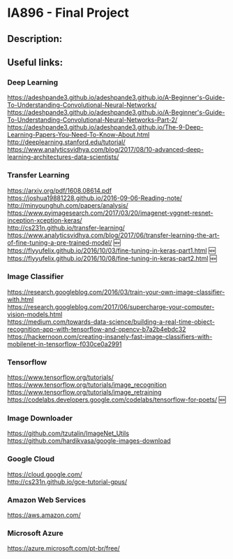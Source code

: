# IA896 - Final Project

## Description:

## Useful links:

### Deep Learning
https://adeshpande3.github.io/adeshpande3.github.io/A-Beginner's-Guide-To-Understanding-Convolutional-Neural-Networks/  
https://adeshpande3.github.io/adeshpande3.github.io/A-Beginner's-Guide-To-Understanding-Convolutional-Neural-Networks-Part-2/  
https://adeshpande3.github.io/adeshpande3.github.io/The-9-Deep-Learning-Papers-You-Need-To-Know-About.html  
http://deeplearning.stanford.edu/tutorial/  
https://www.analyticsvidhya.com/blog/2017/08/10-advanced-deep-learning-architectures-data-scientists/

### Transfer Learning
https://arxiv.org/pdf/1608.08614.pdf  
https://joshua19881228.github.io/2016-09-06-Reading-note/  
http://minyounghuh.com/papers/analysis/  
https://www.pyimagesearch.com/2017/03/20/imagenet-vggnet-resnet-inception-xception-keras/  
http://cs231n.github.io/transfer-learning/  
https://www.analyticsvidhya.com/blog/2017/06/transfer-learning-the-art-of-fine-tuning-a-pre-trained-model/ :new:  
https://flyyufelix.github.io/2016/10/03/fine-tuning-in-keras-part1.html :new:  
https://flyyufelix.github.io/2016/10/08/fine-tuning-in-keras-part2.html :new:  


### Image Classifier
https://research.googleblog.com/2016/03/train-your-own-image-classifier-with.html  
https://research.googleblog.com/2017/06/supercharge-your-computer-vision-models.html  
https://medium.com/towards-data-science/building-a-real-time-object-recognition-app-with-tensorflow-and-opencv-b7a2b4ebdc32  
https://hackernoon.com/creating-insanely-fast-image-classifiers-with-mobilenet-in-tensorflow-f030ce0a2991  

### Tensorflow
https://www.tensorflow.org/tutorials/  
https://www.tensorflow.org/tutorials/image_recognition  
https://www.tensorflow.org/tutorials/image_retraining  
https://codelabs.developers.google.com/codelabs/tensorflow-for-poets/ :new:  

### Image Downloader
https://github.com/tzutalin/ImageNet_Utils  
https://github.com/hardikvasa/google-images-download  

### Google Cloud
https://cloud.google.com/  
http://cs231n.github.io/gce-tutorial-gpus/

### Amazon Web Services 
https://aws.amazon.com/

### Microsoft Azure
https://azure.microsoft.com/pt-br/free/
